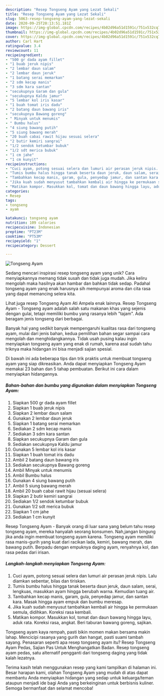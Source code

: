 ```yaml
---
description: "Resep Tongseng Ayam yang Lezat Sekali"
title: "Resep Tongseng Ayam yang Lezat Sekali"
slug: 5063-resep-tongseng-ayam-yang-lezat-sekali
date: 2020-09-25T20:13:51.181Z
image: https://img-global.cpcdn.com/recipes/4b02d96a51d1591c/751x532cq70/tongseng-ayam-foto-resep-utama.jpg
thumbnail: https://img-global.cpcdn.com/recipes/4b02d96a51d1591c/751x532cq70/tongseng-ayam-foto-resep-utama.jpg
cover: https://img-global.cpcdn.com/recipes/4b02d96a51d1591c/751x532cq70/tongseng-ayam-foto-resep-utama.jpg
author: Carl Hart
ratingvalue: 3.4
reviewcount: 11
recipeingredient:
- "500 gr dada ayam fillet"
- "1 buab jeruk nipis"
- "2 lembar daun salam"
- "2 lembar daun jeruk"
- "1 batang serai memarkan"
- "2 sdm kecap manis"
- "3 sdm kara santan"
- "secukupnya Garam dan gula"
- "secukupnya Kaldu jamur"
- "5 lembar kol iris kasar"
- "1 buah tomat iris dadu"
- "2 batang daun bawang iris"
- "secukupnya Bawang goreng"
- " Minyak untuk menumis"
- " Bumbu halus"
- "4 siung bawang putih"
- "5 siung bawang merah"
- "20 buah cabai rawit hijau sesuai selera"
- "2 butir kemiri sangrai"
- "1/2 sendok ketumbar bubuk"
- "1/2 sdt merica bubuk"
- "1 cm jahe"
- "1 cm kunyit"
recipeinstructions:
- "Cuci ayam, potong sesuai selera dan lumuri air perasan jeruk nipis. Lalu diamkan sebentar, bilas dan tiriskan."
- "Tumis bumbu halus hingga tanak beserta daun jeruk, daun salam, serai, lengkuas, masukkan ayam hingga berubah warna. Kemudian tuang air."
- "Tambahkan kecap manis, garam, gula, penyedap jamur, dan santan kara. Masak hingga ayam empuk dan bumbu meresap."
- "Jika kuah sudah menyusut tambahkan kembali air hingga ke permukaan semula, didihkan. Koreksi rasa kembali."
- "Matikan kompor. Masukkan kol, tomat dan daun bawang hingga layu, aduk rata. Koreksi rasa, angkat. Beri taburan bawang goreng, sajikan."
categories:
- Resep
tags:
- tongseng
- ayam

katakunci: tongseng ayam 
nutrition: 109 calories
recipecuisine: Indonesian
preptime: "PT23M"
cooktime: "PT53M"
recipeyield: "1"
recipecategory: Dessert

---
```



![Tongseng Ayam](https://img-global.cpcdn.com/recipes/4b02d96a51d1591c/751x532cq70/tongseng-ayam-foto-resep-utama.jpg)

Sedang mencari inspirasi resep tongseng ayam yang unik? Cara menyiapkannya memang tidak susah dan tidak juga mudah. Jika keliru mengolah maka hasilnya akan hambar dan bahkan tidak sedap. Padahal tongseng ayam yang enak harusnya sih mempunyai aroma dan cita rasa yang dapat memancing selera kita.

Lihat juga resep Tongseng Ayam Ati Ampela enak lainnya. Resep Tongseng Ayam - Tongseng ayam adalah salah satu makanan khas yang sejenis dengan gulai, tetapi memiliki bumbu yang rasanya lebih &#34;tajam&#34;. Ada beragam jenis tongseng dari berbagai.

Banyak hal yang sedikit banyak mempengaruhi kualitas rasa dari tongseng ayam, mulai dari jenis bahan, kedua pemilihan bahan segar sampai cara mengolah dan menghidangkannya. Tidak usah pusing kalau ingin menyiapkan tongseng ayam yang enak di rumah, karena asal sudah tahu triknya maka hidangan ini bisa menjadi sajian spesial.


Di bawah ini ada beberapa tips dan trik praktis untuk membuat tongseng ayam yang siap dikreasikan. Anda dapat menyiapkan Tongseng Ayam memakai 23 bahan dan 5 tahap pembuatan. Berikut ini cara dalam menyiapkan hidangannya.

<!--inarticleads1-->

##### Bahan-bahan dan bumbu yang digunakan dalam menyiapkan Tongseng Ayam:

1. Siapkan 500 gr dada ayam fillet
1. Siapkan 1 buab jeruk nipis
1. Siapkan 2 lembar daun salam
1. Gunakan 2 lembar daun jeruk
1. Siapkan 1 batang serai memarkan
1. Sediakan 2 sdm kecap manis
1. Sediakan 3 sdm kara santan
1. Siapkan secukupnya Garam dan gula
1. Sediakan secukupnya Kaldu jamur
1. Gunakan 5 lembar kol iris kasar
1. Siapkan 1 buah tomat iris dadu
1. Ambil 2 batang daun bawang iris
1. Sediakan secukupnya Bawang goreng
1. Ambil  Minyak untuk menumis
1. Ambil  Bumbu halus
1. Gunakan 4 siung bawang putih
1. Ambil 5 siung bawang merah
1. Ambil 20 buah cabai rawit hijau (sesuai selera)
1. Siapkan 2 butir kemiri sangrai
1. Sediakan 1/2 sendok ketumbar bubuk
1. Gunakan 1/2 sdt merica bubuk
1. Siapkan 1 cm jahe
1. Sediakan 1 cm kunyit


Resep Tongseng Ayam - Banyak orang di luar sana yang belum tahu resep tongseng ayam, mereka hanyalah seorang konsumen. Nah,jangan bingung jika anda ingin membuat tongseng ayam karena. Tongseng ayam memiliki rasa manis-gurih yang kuat dari racikan lada, kemiri, bawang merah, dan bawang putih. Berpadu dengan empuknya daging ayam, renyahnya kol, dan rasa pedas dari irisan. 

<!--inarticleads2-->

##### Langkah-langkah menyiapkan Tongseng Ayam:

1. Cuci ayam, potong sesuai selera dan lumuri air perasan jeruk nipis. Lalu diamkan sebentar, bilas dan tiriskan.
1. Tumis bumbu halus hingga tanak beserta daun jeruk, daun salam, serai, lengkuas, masukkan ayam hingga berubah warna. Kemudian tuang air.
1. Tambahkan kecap manis, garam, gula, penyedap jamur, dan santan kara. Masak hingga ayam empuk dan bumbu meresap.
1. Jika kuah sudah menyusut tambahkan kembali air hingga ke permukaan semula, didihkan. Koreksi rasa kembali.
1. Matikan kompor. Masukkan kol, tomat dan daun bawang hingga layu, aduk rata. Koreksi rasa, angkat. Beri taburan bawang goreng, sajikan.


Tongseng ayam kaya rempah, pasti bikin momen makan bersama makin lahap. Mencicipi rasanya yang gurih dan hangat, pasti suami tambah sayang. Penasaran seperti apa resep tongseng ayam itu? Resep Tongseng Ayam Pedas, Sajian Pas Untuk Menghangatkan Badan. Resep tongseng ayam pedas, satu alternatif pengganti dari tongseng daging yang tidak kalah lezatnya. 

Terima kasih telah menggunakan resep yang kami tampilkan di halaman ini. Besar harapan kami, olahan Tongseng Ayam yang mudah di atas dapat membantu Anda menyiapkan hidangan yang sedap untuk keluarga/teman ataupun menjadi ide bagi Anda yang berkeinginan untuk berbisnis kuliner. Semoga bermanfaat dan selamat mencoba!
